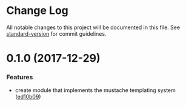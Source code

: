 # Change Log

All notable changes to this project will be documented in this file. See [standard-version](https://github.com/conventional-changelog/standard-version) for commit guidelines.

<a name="0.1.0"></a>
# 0.1.0 (2017-12-29)


### Features

* create module that implements the mustache templating system ([ed10b09](https://github.com/remarkablemark/tempt/commit/ed10b09))
